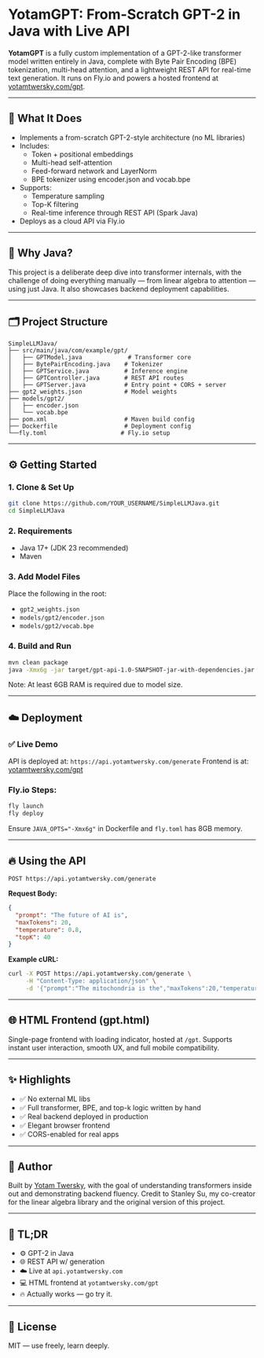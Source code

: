 # YotamGPT: From-Scratch GPT-2 in Java with Live API

**YotamGPT** is a fully custom implementation of a GPT-2-like transformer model written entirely in Java, complete with Byte Pair Encoding (BPE) tokenization, multi-head attention, and a lightweight REST API for real-time text generation. It runs on Fly.io and powers a hosted frontend at [yotamtwersky.com/gpt](https://yotamtwersky.com/gpt).

---

## 🚀 What It Does

- Implements a from-scratch GPT-2-style architecture (no ML libraries)
- Includes:
  - Token + positional embeddings
  - Multi-head self-attention
  - Feed-forward network and LayerNorm
  - BPE tokenizer using encoder.json and vocab.bpe
- Supports:
  - Temperature sampling
  - Top-K filtering
  - Real-time inference through REST API (Spark Java)
- Deploys as a cloud API via Fly.io

---

## 🧠 Why Java?
This project is a deliberate deep dive into transformer internals, with the challenge of doing everything manually — from linear algebra to attention — using just Java. It also showcases backend deployment capabilities.

---

## 🗂 Project Structure
```
SimpleLLMJava/
├── src/main/java/com/example/gpt/
│   ├── GPTModel.java             # Transformer core
│   ├── BytePairEncoding.java    # Tokenizer
│   ├── GPTService.java          # Inference engine
│   ├── GPTController.java       # REST API routes
│   ├── GPTServer.java           # Entry point + CORS + server
├── gpt2_weights.json            # Model weights
├── models/gpt2/
│   ├── encoder.json
│   └── vocab.bpe
├── pom.xml                      # Maven build config
├── Dockerfile                   # Deployment config
└──fly.toml                     # Fly.io setup
```

---

## ⚙️ Getting Started

### 1. Clone & Set Up
```bash
git clone https://github.com/YOUR_USERNAME/SimpleLLMJava.git
cd SimpleLLMJava
```

### 2. Requirements
- Java 17+ (JDK 23 recommended)
- Maven

### 3. Add Model Files
Place the following in the root:
- `gpt2_weights.json`
- `models/gpt2/encoder.json`
- `models/gpt2/vocab.bpe`

### 4. Build and Run
```bash
mvn clean package
java -Xmx6g -jar target/gpt-api-1.0-SNAPSHOT-jar-with-dependencies.jar
```

Note: At least 6GB RAM is required due to model size.

---

## ☁️ Deployment

### ✅ Live Demo
API is deployed at: `https://api.yotamtwersky.com/generate`
Frontend is at: [yotamtwersky.com/gpt](https://yotamtwersky.com/gpt)

### Fly.io Steps:
```bash
fly launch
fly deploy
```
Ensure `JAVA_OPTS="-Xmx6g"` in Dockerfile and `fly.toml` has 8GB memory.

---

## 🔥 Using the API

```
POST https://api.yotamtwersky.com/generate
```

**Request Body:**
```json
{
  "prompt": "The future of AI is",
  "maxTokens": 20,
  "temperature": 0.8,
  "topK": 40
}
```

**Example cURL:**
```bash
curl -X POST https://api.yotamtwersky.com/generate \
     -H "Content-Type: application/json" \
     -d '{"prompt":"The mitochondria is the","maxTokens":20,"temperature":0.9,"topK":40}'
```

---

## 🌐 HTML Frontend (gpt.html)
Single-page frontend with loading indicator, hosted at `/gpt`. 
Supports instant user interaction, smooth UX, and full mobile compatibility.

---

## ✨ Highlights
- ✅ No external ML libs
- ✅ Full transformer, BPE, and top-k logic written by hand
- ✅ Real backend deployed in production
- ✅ Elegant browser frontend
- ✅ CORS-enabled for real apps

---

## 👤 Author
Built by [Yotam Twersky](https://yotamtwersky.com), with the goal of understanding transformers inside out and demonstrating backend fluency.
Credit to Stanley Su, my co-creator for the linear algebra library and the original version of this project.

---

## 🧵 TL;DR
- ⚙️ GPT-2 in Java
- 🌐 REST API w/ generation
- ☁️ Live at `api.yotamtwersky.com`
- 💻 HTML frontend at `yotamtwersky.com/gpt`
- 🔥 Actually works — go try it.

---

## 📎 License
MIT — use freely, learn deeply.
